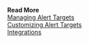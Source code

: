 **Read More**<br/>
[Managing Alert Targets](https://docs.wavefront.com/webhooks_alert_notification.html)<br/>
[Customizing Alert Targets](https://docs.wavefront.com/alert_target_customizing.html)<br/>
[Integrations](https://docs.wavefront.com/integrations.html)
